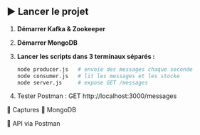 
## ▶️ Lancer le projet

1. **Démarrer Kafka & Zookeeper**

2. **Démarrer MongoDB**

3. **Lancer les scripts dans 3 terminaux séparés :**
   ```bash
   node producer.js   # envoie des messages chaque seconde
   node consumer.js   # lit les messages et les stocke
   node server.js     # expose GET /messages

   
4. Tester Postman :  GET http://localhost:3000/messages 
   
📸 Captures
📌 MongoDB

📌 API via Postman
